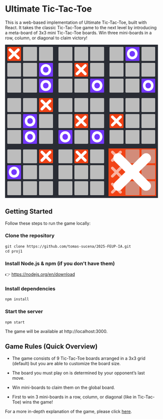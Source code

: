 # Ultimate Tic-Tac-Toe

This is a web-based implementation of Ultimate Tic-Tac-Toe, built with React. It takes the classic Tic-Tac-Toe game to the next level by introducing a meta-board of 3x3 mini Tic-Tac-Toe boards.
Win three mini-boards in a row, column, or diagonal to claim victory!

![Ultimate Tic-Tac-Toe](docs/board.png)

## Getting Started

Follow these steps to run the game locally:

### Clone the repository

```
git clone https://github.com/tomas-sucena/2025-FEUP-IA.git
cd proj1
```

### Install Node.js & npm (if you don't have them)

👉 https://nodejs.org/en/download

### Install dependencies

```
npm install
```

### Start the server

```
npm start
```

The game will be available at http://localhost:3000.

## Game Rules (Quick Overview)

- The game consists of 9 Tic-Tac-Toe boards arranged in a 3x3 grid (default) but you are able to customize the board size.

- The board you must play on is determined by your opponent’s last move.

- Win mini-boards to claim them on the global board.

- First to win 3 mini-boards in a row, column, or diagonal (like in Tic-Tac-Toe) wins the game!

For a more in-depth explanation of the game, please click [here](https://en.wikipedia.org/wiki/Ultimate_tic-tac-toe).
